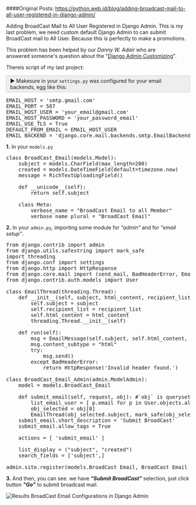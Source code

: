 ####Original Posts: https://python.web.id/blog/adding-broadcast-mail-to-all-user-registered-in-django-admin/

<p>Adding BroadCast Mail to All User Registered in Django Admin. This is my last problem, we need custom default Django Admin to can submit BroadCast mail to All User. Because this is perfectly to make a promotions.</p>

<p>This problem has been helped by our <em>Danny W. Adair</em> who are answered&nbsp;someone&#39;s question about the &quot;<a href="http://stackoverflow.com/a/5803941/3445802" target="_blank">Django Admin Customizing</a>&quot;.</p>

<p>Thereis script of my last project:</p>

<div style="background:#eee;border:1px solid #ccc;padding:5px 10px;">►&nbsp;Makesure in your <code>settings.py</code> was configured for your email backends, egg like this:</div>

<pre>
EMAIL_HOST = &#39;smtp.gmail.com&#39;
EMAIL_PORT = 587
EMAIL_HOST_USER = &#39;your_email@gmail.com&#39;
EMAIL_HOST_PASSWORD = &#39;your_password_email&#39;
EMAIL_USE_TLS = True
DEFAULT_FROM_EMAIL = EMAIL_HOST_USER
EMAIL_BACKEND = &#39;django.core.mail.backends.smtp.EmailBackend&#39;</pre>

<p><strong>1.</strong> In your <code>models.py</code></p>

<pre>
class BroadCast_Email(models.Model):
    subject = models.CharField(max_length=200)
    created = models.DateTimeField(default=timezone.now)
    message = RichTextUploadingField()

    def __unicode__(self):
        return self.subject

    class Meta:
        verbose_name = &quot;BroadCast Email to all Member&quot;
        verbose_name_plural = &quot;BroadCast Email&quot;</pre>

<p><strong>2.</strong> In your <code>admin.py</code>, importing some module for <em>&quot;admin&quot;</em> and for <em>&quot;email setup&quot;</em>.</p>

<pre>
from django.contrib import admin
from django.utils.safestring import mark_safe
import threading
from django.conf import settings
from django.http import HttpResponse
from django.core.mail import (send_mail, BadHeaderError, EmailMessage)
from django.contrib.auth.models import User

class EmailThread(threading.Thread):
    def __init__(self, subject, html_content, recipient_list):
        self.subject = subject
        self.recipient_list = recipient_list
        self.html_content = html_content
        threading.Thread.__init__(self)

    def run(self):
        msg = EmailMessage(self.subject, self.html_content, settings.EMAIL_HOST_USER, self.recipient_list)
        msg.content_subtype = &quot;html&quot;
        try:
            msg.send()
        except BadHeaderError:
            return HttpResponse(&#39;Invalid header found.&#39;)

class BroadCast_Email_Admin(admin.ModelAdmin):
    model = models.BroadCast_Email

    def submit_email(self, request, obj): #`obj` is queryset, so there we only use first selection, exacly obj[0]
        list_email_user = [ p.email for p in User.objects.all() ]
        obj_selected = obj[0]
        EmailThread(obj_selected.subject, mark_safe(obj_selected.message), list_email_user).start()
    submit_email.short_description = &#39;Submit BroadCast&#39;
    submit_email.allow_tags = True

    actions = [ &#39;submit_email&#39; ]

    list_display = (&quot;subject&quot;, &quot;created&quot;)
    search_fields = [&#39;subject&#39;,]

admin.site.register(models.BroadCast_Email, BroadCast_Email_Admin)</pre>

<p><strong>3.</strong> And then, you can see. we have <em><strong>&quot;Submit BroadCast&quot;</strong></em> selection, just click button <em><strong>&quot;Go&quot;</strong></em> to submit broadcast mail.</p>

<p><img alt="Results BroadCast Email Configurations in Django Admin" src="https://python.web.id/media/uploads/agaust/2016/02/06/broadcast-email-for-django-admin.png" style="max-width:100%" title="Results BroadCast Email Configurations in Django Admin" /></p>
